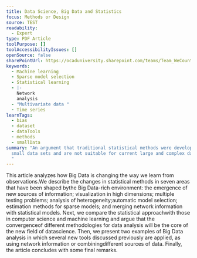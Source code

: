 ```yaml
---
title: Data Science, Big Data and Statistics
focus: Methods or Design
source: TEST
readability:
  - Expert
type: PDF Article
toolPurpose: []
toolAccessibilityIssues: []
openSource: false
sharePointUrl: https://ocaduniversity.sharepoint.com/teams/Team_WeCount/Shared%20Documents/Resources%20and%20Tools/Literature%20(curated)/Data%20Science%20Big%20Data%20And%20Statistic.pdf
keywords:
  - Machine learning
  - Sparse model selection
  - Statistical learning
  - |-
    Network
    analysis
  - "Multivariate data "
  - Time series
learnTags:
  - bias
  - dataset
  - dataTools
  - methods
  - smallData
summary: "An argument that traditional statistical methods were developed for
  small data sets and are not suitable for current large and complex data sets.
  "
---
```

This article analyzes how Big Data is changing the way we learn from observations.We describe the changes in statistical methods in seven areas that have been shaped bythe Big Data-rich environment: the emergence of new sources of information; visualization in high dimensions; multiple testing problems; analysis of heterogeneity;automatic model selection; estimation methods for sparse models; and merging network information with statistical models. Next, we compare the statistical approachwith those in computer science and machine learning and argue that the convergenceof different methodologies for data analysis will be the core of the new field of datascience. Then, we present two examples of Big Data analysis in which several new tools discussed previously are applied, as using network information or combiningdifferent sources of data. Finally, the article concludes with some final remarks.
